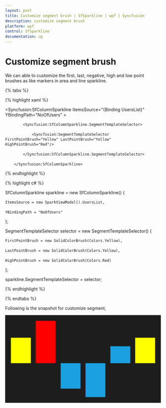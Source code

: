 ```yaml
---
layout: post
title: Customize segment brush | SfSparkline | wpf | Syncfusion
description: customize segment brush
platform: wpf
control: SfSparkline
documentation: ug
---
```


# Customize segment brush

We can able to customize the first, last, negative, high and low point brushes as like markers in area and line sparkline.

{% tabs %}

{% highlight xaml %}

<Syncfusion:SfColumnSparkline ItemsSource="{Binding UsersList}" YBindingPath="NoOfUsers" >

            <Syncfusion:SfColumnSparkline.SegmentTemplateSelector>

                <Syncfusion:SegmentTemplateSelector FirstPointBrush="Yellow" LastPointBrush="Yellow" HighPointBrush="Red"/>

            </Syncfusion:SfColumnSparkline.SegmentTemplateSelector>

        </Syncfusion:SfColumnSparkline>
		
{% endhighlight  %}

{% highlight c# %}

SfColumnSparkline sparkline = new SfColumnSparkline()
{

    ItemsSource = new SparkViewModel().UsersList,

    YBindingPath = "NoOfUsers"

};

SegmentTemplateSelector selector = new SegmentTemplateSelector()
{

    FirstPointBrush = new SolidColorBrush(Colors.Yellow),

    LastPointBrush = new SolidColorBrush(Colors.Yellow),

    HighPointBrush = new SolidColorBrush(Colors.Red)

};

sparkline.SegmentTemplateSelector = selector;

{% endhighlight %}

{% endtabs %}

Following is the snapshot for customize segment,

![](Customize-segment-brush_images/Customize-segment-brush_img1.png)